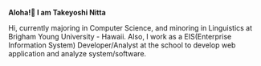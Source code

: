 __Aloha!🤙 I am Takeyoshi Nitta__

Hi, currently majoring in Computer Science, and minoring in Linguistics at Brigham Young University - Hawaii. Also, I work as a EIS(Enterprise Information System) Developer/Analyst at the school to develop web application and analyze system/software.


